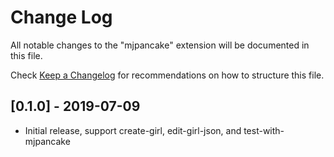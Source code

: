 # Change Log

All notable changes to the "mjpancake" extension will be documented in this file.

Check [Keep a Changelog](http://keepachangelog.com/) for recommendations on how to structure this file.

## [0.1.0] - 2019-07-09

- Initial release, support create-girl, edit-girl-json, and test-with-mjpancake
